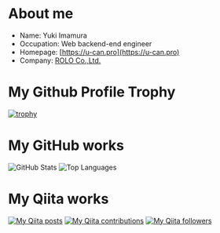 # About me

- Name: Yuki Imamura
- Occupation: Web backend-end engineer
- Homepage: [https://u-can.pro](https://u-can.pro)
- Company: [ROLO Co.,Ltd.](https://rolo.jp)

# My Github Profile Trophy

[![trophy](https://github-profile-trophy.vercel.app/?username=ucan-lab)](https://github.com/ucan-lab/ucan-lab)

# My GitHub works

![GitHub Stats](https://github-readme-stats.vercel.app/api?username=ucan-lab&count_private=true&show_icons=true&theme=buefy)
![Top Languages](https://github-readme-stats.vercel.app/api/top-langs/?username=ucan-lab&layout=compact&theme=buefy)

# My Qiita works

[![My Qiita posts](https://qiita-badge.apiapi.app/s/ucan-lab/posts.svg)](http://qiita.com/ucan-lab) [![My Qiita contributions](https://qiita-badge.apiapi.app/s/ucan-lab/contributions.svg)](http://qiita.com/ucan-lab) [![My Qiita followers](https://qiita-badge.apiapi.app/s/ucan-lab/followers.svg)](http://qiita.com/ucan-lab)
